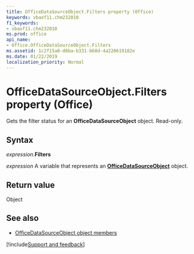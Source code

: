 ```yaml
---
title: OfficeDataSourceObject.Filters property (Office)
keywords: vbaof11.chm232010
f1_keywords:
- vbaof11.chm232010
ms.prod: office
api_name:
- Office.OfficeDataSourceObject.Filters
ms.assetid: 1c2f15a8-d8ba-b331-b68d-4a220619182e
ms.date: 01/22/2019
localization_priority: Normal
---
```



# OfficeDataSourceObject.Filters property (Office)

Gets the filter status for an **OfficeDataSourceObject** object. Read-only.


## Syntax

_expression_.**Filters**

_expression_ A variable that represents an **[OfficeDataSourceObject](Office.OfficeDataSourceObject.md)** object.


## Return value

Object


## See also

- [OfficeDataSourceObject object members](overview/library-reference/officedatasourceobject-members-office.md)




[!include[Support and feedback](~/includes/feedback-boilerplate.md)]
